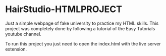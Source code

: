 # HairStudio-HTMLPROJECT

Just a simple webpage of fake university to practice my HTML skills. This project was completely done by following a tutorial of the Easy Tutorials youtube channel.

To run this project you just need to open the index.html with the live server extension. 
